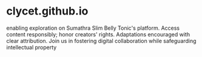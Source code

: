 # clycet.github.io
 enabling exploration on Sumathra Slim Belly Tonic's platform. Access content responsibly; honor creators' rights. Adaptations encouraged with clear attribution. Join us in fostering digital collaboration while safeguarding intellectual property
